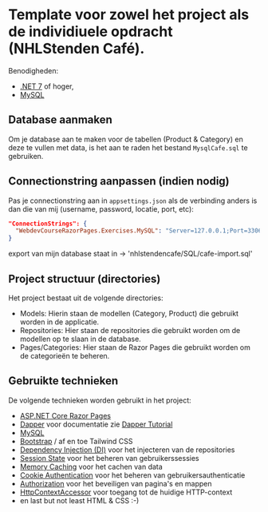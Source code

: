 # Template voor zowel het project als de individiuele opdracht (NHLStenden Café).

Benodigheden:
* [.NET 7](https://dotnet.microsoft.com/download) of hoger, 
* [MySQL](https://dev.mysql.com/downloads/installer/)

## Database aanmaken
Om je database aan te maken voor de tabellen (Product & Category) en deze te vullen met data, 
is het aan te raden het bestand `MysqlCafe.sql` te gebruiken.

## Connectionstring aanpassen (indien nodig)
Pas je connectionstring aan in `appsettings.json` als de verbinding anders is dan die van mij (username, password, locatie, port, etc):
```json
"ConnectionStrings": {
  "WebdevCourseRazorPages.Exercises.MySQL": "Server=127.0.0.1;Port=3306;Database=WebdevProject;Uid=root;Pwd=JOUW-DB-WACHTWOORD;"
}
```

export van mijn database staat in -> 'nhlstendencafe/SQL/cafe-import.sql'

## Project structuur (directories)

Het project bestaat uit de volgende directories:
* Models: Hierin staan de modellen (Category, Product) die gebruikt worden in de applicatie.
* Repositories: Hier staan de repositories die gebruikt worden om de modellen op te slaan in de database.
* Pages/Categories: Hier staan de Razor Pages die gebruikt worden om de categorieën te beheren.


## Gebruikte technieken

De volgende technieken worden gebruikt in het project:
* [ASP.NET Core Razor Pages](https://docs.microsoft.com/en-us/aspnet/core/razor-pages/?view=aspnetcore-5.0&tabs=visual-studio)
* [Dapper](https://github.com/DapperLib/Dapper) voor documentatie zie [Dapper Tutorial](https://dapper-tutorial.net/dapper)
* [MySQL](https://dev.mysql.com/downloads/installer/)
* [Bootstrap](https://getbootstrap.com/docs/5.0/getting-started/introduction/) / af en toe Tailwind CSS
* [Dependency Injection (DI)](https://docs.microsoft.com/en-us/aspnet/core/fundamentals/dependency-injection?view=aspnetcore-5.0) voor het injecteren van de repositories 
* [Session State](https://docs.microsoft.com/en-us/aspnet/core/fundamentals/app-state?view=aspnetcore-5.0) voor het beheren van gebruikerssessies 
* [Memory Caching](https://docs.microsoft.com/en-us/aspnet/core/performance/caching/memory?view=aspnetcore-5.0) voor het cachen van data 
* [Cookie Authentication](https://docs.microsoft.com/en-us/aspnet/core/security/authentication/cookie?view=aspnetcore-5.0) voor het beheren van gebruikersauthenticatie 
* [Authorization](https://docs.microsoft.com/en-us/aspnet/core/security/authorization/secure-data?view=aspnetcore-5.0) voor het beveiligen van pagina's en mappen 
* [HttpContextAccessor](https://docs.microsoft.com/en-us/aspnet/core/fundamentals/http-context?view=aspnetcore-5.0) voor toegang tot de huidige HTTP-context
* en last but not least HTML & CSS :-)




